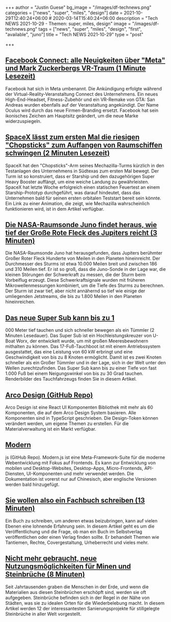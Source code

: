 +++
author = "Justin Guese"
bg_image = "/images/df-technews.png"
categories = ["news", "super", "miles", "design"]
date = 2021-10-29T12:40:24+06:00 # 2020-03-14T15:40:24+06:00
description = "Tech NEWS 2021-10-29 - Themen: super, miles, design"
image = "/images/df-technews.png"
tags = ["news", "super", "miles", "design", "first", "available", "juno"]
title = "Tech NEWS 2021-10-29"
type = "post"

+++

## [Facebook Connect: alle Neuigkeiten über "Meta" und Mark Zuckerbergs VR-Traum (1 Minute Lesezeit)](https://www.theverge.com/22751328/facebook-meta-rebrand-metaverse-vr-ar-oculus-gta-horizion)

 Facebook hat sich in Meta umbenannt. Die Ankündigung erfolgte während der Virtual-Reality-Veranstaltung Connect des Unternehmens. Ein neues High-End-Headset, Fitness-Zubehör und ein VR-Remake von GTA: San Andreas wurden ebenfalls auf der Veranstaltung angekündigt. Der Name Oculus wird durch das neue Firmen-Branding ersetzt. Facebook hat sein ikonisches Zeichen am Hauptsitz geändert, um die neue Marke widerzuspiegeln.

## [SpaceX lässt zum ersten Mal die riesigen "Chopsticks" zum Auffangen von Raumschiffen schwingen (2 Minuten Lesezeit)](https://futurism.com/the-byte/spacex-flexes-giant-starship-catching-chopsticks-for-the-first-time)

 SpaceX hat den "Chopsticks"-Arm seines Mechazilla-Turms kürzlich in den Testanlagen des Unternehmens in Südtexas zum ersten Mal bewegt. Der Turm ist so konstruiert, dass er Starship und den dazugehörigen Super Heavy Booster auffängt, um eine weiche Landung zu gewährleisten. SpaceX hat letzte Woche erfolgreich einen statischen Feuertest an einem Starship-Prototyp durchgeführt, was darauf hindeutet, dass das Unternehmen bald für seinen ersten orbitalen Teststart bereit sein könnte. Ein Link zu einer Animation, die zeigt, wie Mechazilla wahrscheinlich funktionieren wird, ist in dem Artikel verfügbar.

## [Die NASA-Raumsonde Juno findet heraus, wie tief der Große Rote Fleck des Jupiters reicht (3 Minuten)](https://www.theverge.com/2021/10/28/22749095/nasa-juno-jupiter-great-red-spot-depth)

 Die NASA-Raumsonde Juno hat herausgefunden, dass Jupiters berühmter Großer Roter Fleck Hunderte von Meilen in den Planeten hineinreicht. Der Durchmesser des Sturms ist etwa 10.000 Meilen breit und zwischen 186 und 310 Meilen tief. Er ist so groß, dass die Juno-Sonde in der Lage war, die kleinen Störungen der Schwerkraft zu messen, die der Sturm beim Vorbeiflug erzeugt. Diese Schwerkraftsignale wurden mit früheren Mikrowellenmessungen kombiniert, um die Tiefe des Sturms zu berechnen. Der Sturm ist zwar tief, aber nicht annähernd so tief wie einige der umliegenden Jetstreams, die bis zu 1.800 Meilen in den Planeten hineinreichen.

## [Das neue Super Sub kann bis zu 1](https://robbreport.com/motors/marine/u-boat-worx-super-sub-launch-1234643887/)

000 Meter tief tauchen und sich schneller bewegen als ein Tümmler (2 Minuten Lesedauer). Das Super Sub ist ein Hochleistungskreuzer von U-Boat Worx, der entwickelt wurde, um mit großen Meeresbewohnern mithalten zu können. Das 17-Fuß-Tauchboot ist mit einem Antriebssystem ausgestattet, das eine Leistung von 60 kW erbringt und eine Geschwindigkeit von bis zu 8 Knoten ermöglicht. Damit ist es zwei Knoten schneller als ein Großer Tümmler und in der Lage, sich in der Welt unter den Wellen zurechtzufinden. Das Super Sub kann bis zu einer Tiefe von fast 1.000 Fuß bei einem Neigungswinkel von bis zu 30 Grad tauchen. Renderbilder des Tauchfahrzeugs finden Sie in diesem Artikel.

## [Arco Design (GitHub Repo)](https://github.com/arco-design/arco-design)

 Arco Design ist eine React UI Komponenten Bibliothek mit mehr als 60 Komponenten, die auf dem Arco Design System basieren. Alle Komponenten sind in TypeScript geschrieben. Die Design-Token können verändert werden, um eigene Themen zu erstellen. Für die Materialverwaltung ist ein Markt verfügbar.

## [Modern](https://github.com/modern-js-dev/modern.js)

js (GitHub Repo). Modern.js ist eine Meta-Framework-Suite für die moderne Webentwicklung mit Fokus auf Frontends. Es kann zur Entwicklung von mobilen und Desktop-Websites, Desktop-Apps, Micro-Frontends, API-Diensten, UI-Komponenten und mehr verwendet werden. Die Dokumentation ist vorerst nur auf Chinesisch, aber englische Versionen werden bald hinzugefügt.

## [Sie wollen also ein Fachbuch schreiben (13 Minuten)](http://terathon.com/blog/so-you-want-to-write-a-technical-book/)

 Ein Buch zu schreiben, um anderen etwas beizubringen, kann auf vielen Ebenen eine lohnende Erfahrung sein. In diesem Artikel geht es um die Veröffentlichung und die Frage, ob man ein Buch im Selbstverlag veröffentlichen oder einen Verlag finden sollte. Er behandelt Themen wie Tantiemen, Rechte, Covergestaltung, Urheberrecht und vieles mehr.

## [Nicht mehr gebraucht, neue Nutzungsmöglichkeiten für Minen und Steinbrüche (8 Minuten)](https://interestingengineering.com/abandoned-no-longer-novel-uses-for-mines-and-quarries)

 Seit Jahrtausenden graben die Menschen in der Erde, und wenn die Materialien aus diesen Steinbrüchen erschöpft sind, werden sie oft aufgegeben. Steinbrüche befinden sich in der Regel in der Nähe von Städten, was sie zu idealen Orten für die Wiederbelebung macht. In diesem Artikel werden 12 der interessantesten Sanierungsprojekte für stillgelegte Steinbrüche in aller Welt vorgestellt.

